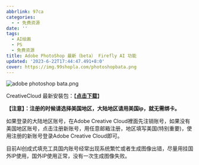```yaml
---
abbrlink: 97ca
categories:
  - - 免费资源
date: ''
tags:
  - AI绘画
  - PS
  - 免费资源
title: Adobe PhotoShop 最新（beta） Firefly AI 功能
updated: '2023-6-22T17:44:47.491+8:0'
cover: https://img.99shopla.com/photoshopbata.png
---
```

![adobe photoshop bata.png](https://img.99shopla.com/photoshopbata.png)

CreativeCloud 最新安裝包：【**[点击下载](https://creativecloud.adobe.com/apps/download/creative-cloud)**】

**【注意】：注册的时候请选择美国地区，大陆地区请用美国ip，就无需绑卡。**

如果登录的大陆地区账号，在Adobe Creative Cloud裡面先注销账号，如果没有美国地区账号，点击注册新账号，用任意邮箱注册，地区填写美国(特别重要)，使用注册的新账号登录Adobe Creative Cloud即可。

目前AI创成式填充工具国内账号经常出现系统繁忙或者生成图像出错，尽量用挂国外IP使用，国外IP使用正常，没有一次生成图像失败。
